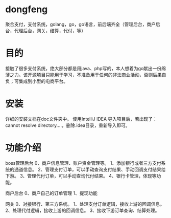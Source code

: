 # dongfeng
聚合支付，支付系统，golang，go，go语言，前后端齐全（管理后台，商户后台，代理后台，网关，结算，代付，等）
# 目的
接触了很多支付系统，绝大部分都是用java、php写的，本人想着为go献出一份绵薄之力。该开源项目只能用于学习，不准备用于任何的非法商业活动，否则后果自负；可集成到小型的电商平台。
# 安装
详细的安装文档在doc文件夹中。
使用IntelliJ IDEA 导入项目后，若出现了：cannot resolve directory....，删除.idea目录，重新导入即可。
# 功能介绍
boss管理后台
0、商户信息管理、账户资金管理等。
1、添加银行或者三方支付系统的通道信息。
2、管理支付订单，可以手动查询支付结果、手动回调支付结果给下游。
3、管理代付订单，可以手动查询代付结果。
4、银行卡管理，体现等功能。

商户后台
0、商户自己的订单管理
1、提现功能

网关
0、对接银行、第三方系统。
1、处理支付订单逻辑，接收上游的回调信息。
2、处理代付逻辑，接收上游的回调信息。
3、接收下游订单查询、结算处理。


